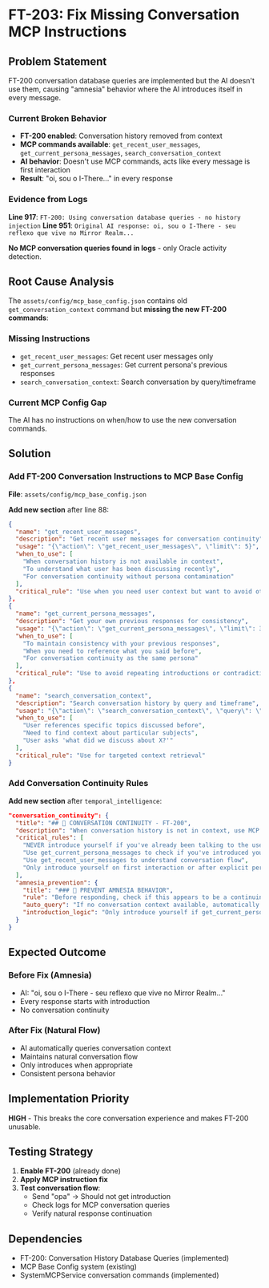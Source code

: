 # FT-203: Fix Missing Conversation MCP Instructions

## Problem Statement

FT-200 conversation database queries are implemented but the AI doesn't use them, causing "amnesia" behavior where the AI introduces itself in every message.

### Current Broken Behavior
- **FT-200 enabled**: Conversation history removed from context
- **MCP commands available**: `get_recent_user_messages`, `get_current_persona_messages`, `search_conversation_context`
- **AI behavior**: Doesn't use MCP commands, acts like every message is first interaction
- **Result**: "oi, sou o I-There..." in every response

### Evidence from Logs
**Line 917**: `FT-200: Using conversation database queries - no history injection`
**Line 951**: `Original AI response: oi, sou o I-There - seu reflexo que vive no Mirror Realm...`

**No MCP conversation queries found in logs** - only Oracle activity detection.

## Root Cause Analysis

The `assets/config/mcp_base_config.json` contains old `get_conversation_context` command but **missing the new FT-200 commands**:

### Missing Instructions
- `get_recent_user_messages`: Get recent user messages only
- `get_current_persona_messages`: Get current persona's previous responses  
- `search_conversation_context`: Search conversation by query/timeframe

### Current MCP Config Gap
The AI has no instructions on when/how to use the new conversation commands.

## Solution

### Add FT-200 Conversation Instructions to MCP Base Config

**File**: `assets/config/mcp_base_config.json`

**Add new section** after line 88:

```json
{
  "name": "get_recent_user_messages",
  "description": "Get recent user messages for conversation continuity",
  "usage": "{\"action\": \"get_recent_user_messages\", \"limit\": 5}",
  "when_to_use": [
    "When conversation history is not available in context",
    "To understand what user has been discussing recently",
    "For conversation continuity without persona contamination"
  ],
  "critical_rule": "Use when you need user context but want to avoid other personas' responses"
},
{
  "name": "get_current_persona_messages", 
  "description": "Get your own previous responses for consistency",
  "usage": "{\"action\": \"get_current_persona_messages\", \"limit\": 3}",
  "when_to_use": [
    "To maintain consistency with your previous responses",
    "When you need to reference what you said before",
    "For conversation continuity as the same persona"
  ],
  "critical_rule": "Use to avoid repeating introductions or contradicting yourself"
},
{
  "name": "search_conversation_context",
  "description": "Search conversation history by query and timeframe", 
  "usage": "{\"action\": \"search_conversation_context\", \"query\": \"topic\", \"hours\": 24}",
  "when_to_use": [
    "User references specific topics discussed before",
    "Need to find context about particular subjects",
    "User asks 'what did we discuss about X?'"
  ],
  "critical_rule": "Use for targeted context retrieval"
}
```

### Add Conversation Continuity Rules

**Add new section** after `temporal_intelligence`:

```json
"conversation_continuity": {
  "title": "## 💬 CONVERSATION CONTINUITY - FT-200",
  "description": "When conversation history is not in context, use MCP commands to maintain natural flow",
  "critical_rules": [
    "NEVER introduce yourself if you've already been talking to the user",
    "Use get_current_persona_messages to check if you've introduced yourself recently",
    "Use get_recent_user_messages to understand conversation flow",
    "Only introduce yourself on first interaction or after explicit persona switch"
  ],
  "amnesia_prevention": {
    "title": "### 🧠 PREVENT AMNESIA BEHAVIOR",
    "rule": "Before responding, check if this appears to be a continuing conversation",
    "auto_query": "If no conversation context available, automatically use get_recent_user_messages",
    "introduction_logic": "Only introduce yourself if get_current_persona_messages shows no recent responses"
  }
}
```

## Expected Outcome

### Before Fix (Amnesia)
- AI: "oi, sou o I-There - seu reflexo que vive no Mirror Realm..."
- Every response starts with introduction
- No conversation continuity

### After Fix (Natural Flow)  
- AI automatically queries conversation context
- Maintains natural conversation flow
- Only introduces when appropriate
- Consistent persona behavior

## Implementation Priority

**HIGH** - This breaks the core conversation experience and makes FT-200 unusable.

## Testing Strategy

1. **Enable FT-200** (already done)
2. **Apply MCP instruction fix**
3. **Test conversation flow**:
   - Send "opa" → Should not get introduction
   - Check logs for MCP conversation queries
   - Verify natural response continuation

## Dependencies

- FT-200: Conversation History Database Queries (implemented)
- MCP Base Config system (existing)
- SystemMCPService conversation commands (implemented)
